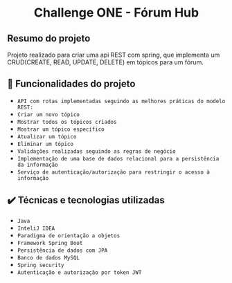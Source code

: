 <h1 align="center"> Challenge ONE - Fórum Hub </h1>

## Resumo do projeto
Projeto realizado para criar uma api REST com spring, que implementa um CRUD(CREATE, READ, UPDATE, DELETE) em tópicos para um fórum.

## 🔨 Funcionalidades do projeto
- `API com rotas implementadas seguindo as melhores práticas do modelo REST:`
- `Criar um novo tópico`
- `Mostrar todos os tópicos criados`
- `Mostrar um tópico específico`
- `Atualizar um tópico`
- `Eliminar um tópico`
- `Validações realizadas seguindo as regras de negócio`
- `Implementação de uma base de dados relacional para a persistência da informação`
- `Serviço de autenticação/autorização para restringir o acesso à informação`

## ✔️ Técnicas e tecnologias utilizadas

- ``Java``
- ``InteliJ IDEA``
- ``Paradigma de orientação a objetos``
- ``Framework Spring Boot``
- ``Persistência de dados com JPA``
- ``Banco de dados MySQL``
- ``Spring security``
- ``Autenticação e autorização por token JWT``
